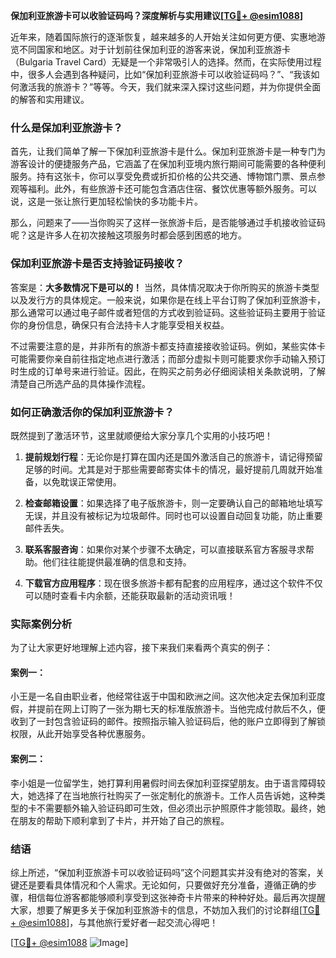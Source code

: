 **保加利亚旅游卡可以收验证码吗？深度解析与实用建议[[TG💪+ @esim1088](https://t.me/s/esim1088)]**

近年来，随着国际旅行的逐渐恢复，越来越多的人开始关注如何更方便、实惠地游览不同国家和地区。对于计划前往保加利亚的游客来说，保加利亚旅游卡（Bulgaria Travel Card）无疑是一个非常吸引人的选择。然而，在实际使用过程中，很多人会遇到各种疑问，比如“保加利亚旅游卡可以收验证码吗？”、“我该如何激活我的旅游卡？”等等。今天，我们就来深入探讨这些问题，并为你提供全面的解答和实用建议。

### 什么是保加利亚旅游卡？

首先，让我们简单了解一下保加利亚旅游卡是什么。保加利亚旅游卡是一种专门为游客设计的便捷服务产品，它涵盖了在保加利亚境内旅行期间可能需要的各种便利服务。持有这张卡，你可以享受免费或折扣价格的公共交通、博物馆门票、景点参观等福利。此外，有些旅游卡还可能包含酒店住宿、餐饮优惠等额外服务。可以说，这是一张让旅行更加轻松愉快的多功能卡片。

那么，问题来了——当你购买了这样一张旅游卡后，是否能够通过手机接收验证码呢？这是许多人在初次接触这项服务时都会感到困惑的地方。

### 保加利亚旅游卡是否支持验证码接收？

答案是：**大多数情况下是可以的！** 当然，具体情况取决于你所购买的旅游卡类型以及发行方的具体规定。一般来说，如果你是在线上平台订购了保加利亚旅游卡，那么通常可以通过电子邮件或者短信的方式收到验证码。这些验证码主要用于验证你的身份信息，确保只有合法持卡人才能享受相关权益。

不过需要注意的是，并非所有的旅游卡都支持直接接收验证码。例如，某些实体卡可能需要你亲自前往指定地点进行激活；而部分虚拟卡则可能要求你手动输入预订时生成的订单号来进行验证。因此，在购买之前务必仔细阅读相关条款说明，了解清楚自己所选产品的具体操作流程。

### 如何正确激活你的保加利亚旅游卡？

既然提到了激活环节，这里就顺便给大家分享几个实用的小技巧吧！

1. **提前规划行程**：无论你是打算在国内还是国外激活自己的旅游卡，请记得预留足够的时间。尤其是对于那些需要邮寄实体卡的情况，最好提前几周就开始准备，以免耽误正常使用。
   
2. **检查邮箱设置**：如果选择了电子版旅游卡，则一定要确认自己的邮箱地址填写无误，并且没有被标记为垃圾邮件。同时也可以设置自动回复功能，防止重要邮件丢失。

3. **联系客服咨询**：如果你对某个步骤不太确定，可以直接联系官方客服寻求帮助。他们往往能提供最准确的信息和支持。

4. **下载官方应用程序**：现在很多旅游卡都有配套的应用程序，通过这个软件不仅可以随时查看卡内余额，还能获取最新的活动资讯哦！

### 实际案例分析

为了让大家更好地理解上述内容，接下来我们来看两个真实的例子：

#### 案例一：
小王是一名自由职业者，他经常往返于中国和欧洲之间。这次他决定去保加利亚度假，并提前在网上订购了一张为期七天的标准版旅游卡。当他完成付款后不久，便收到了一封包含验证码的邮件。按照指示输入验证码后，他的账户立即得到了解锁权限，从此开始享受各种优惠服务。

#### 案例二：
李小姐是一位留学生，她打算利用暑假时间去保加利亚探望朋友。由于语言障碍较大，她选择了在当地旅行社购买了一张定制化的旅游卡。工作人员告诉她，这种类型的卡不需要额外输入验证码即可生效，但必须出示护照原件才能领取。最终，她在朋友的帮助下顺利拿到了卡片，并开始了自己的旅程。

### 结语

综上所述，“保加利亚旅游卡可以收验证码吗”这个问题其实并没有绝对的答案，关键还是要看具体情况和个人需求。无论如何，只要做好充分准备，遵循正确的步骤，相信每位游客都能够顺利享受到这张神奇卡片带来的种种好处。最后再次提醒大家，想要了解更多关于保加利亚旅游卡的信息，不妨加入我们的讨论群组[[TG💪+ @esim1088](https://t.me/s/esim1088)]，与其他旅行爱好者一起交流心得吧！

[[TG💪+ @esim1088](https://t.me/s/esim1088) ![Image](https://i.postimg.cc/4NQfJmqS/Snipaste-2025-05-13-00-14-12.png)]